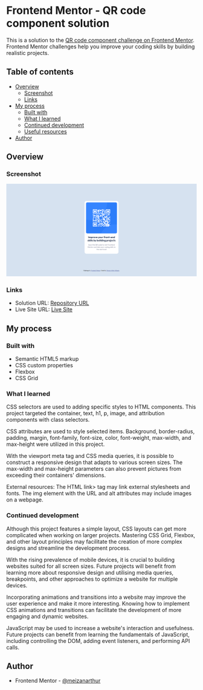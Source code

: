 # Frontend Mentor - QR code component solution

This is a solution to the [QR code component challenge on Frontend Mentor](https://www.frontendmentor.io/challenges/qr-code-component-iux_sIO_H). Frontend Mentor challenges help you improve your coding skills by building realistic projects. 

## Table of contents

- [Overview](#overview)
  - [Screenshot](#screenshot)
  - [Links](#links)
- [My process](#my-process)
  - [Built with](#built-with)
  - [What I learned](#what-i-learned)
  - [Continued development](#continued-development)
  - [Useful resources](#useful-resources)
- [Author](#author)

## Overview

### Screenshot

![](./screenshot.png)

### Links

- Solution URL: [Repository URL](https://github.com/meizanarthur/QR-Code-Component)
- Live Site URL: [Live Site](https://qr-code-component-zan.netlify.app/)

## My process

### Built with

- Semantic HTML5 markup
- CSS custom properties
- Flexbox
- CSS Grid

### What I learned

CSS selectors are used to adding specific styles to HTML components. This project targeted the container, text, h1, p, image, and attribution components with class selectors.

CSS attributes are used to style selected items. Background, border-radius, padding, margin, font-family, font-size, color, font-weight, max-width, and max-height were utilized in this project.

With the viewport meta tag and CSS media queries, it is possible to construct a responsive design that adapts to various screen sizes. The max-width and max-height parameters can also prevent pictures from exceeding their containers' dimensions.

External resources: The HTML link> tag may link external stylesheets and fonts. The img element with the URL and alt attributes may include images on a webpage.

### Continued development

Although this project features a simple layout, CSS layouts can get more complicated when working on larger projects. Mastering CSS Grid, Flexbox, and other layout principles may facilitate the creation of more complex designs and streamline the development process.

With the rising prevalence of mobile devices, it is crucial to building websites suited for all screen sizes. Future projects will benefit from learning more about responsive design and utilising media queries, breakpoints, and other approaches to optimize a website for multiple devices.

Incorporating animations and transitions into a website may improve the user experience and make it more interesting. Knowing how to implement CSS animations and transitions can facilitate the development of more engaging and dynamic websites.

JavaScript may be used to increase a website's interaction and usefulness. Future projects can benefit from learning the fundamentals of JavaScript, including controlling the DOM, adding event listeners, and performing API calls.

## Author

- Frontend Mentor - [@meizanarthur](https://www.frontendmentor.io/profile/meizanarthur)
